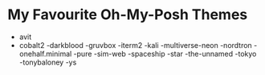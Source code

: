 # My Favourite Oh-My-Posh Themes
- avit
- cobalt2
-darkblood
-gruvbox
-iterm2
-kali
-multiverse-neon
-nordtron
-onehalf.minimal
-pure
-sim-web
-spaceship
-star
-the-unnamed
-tokyo
-tonybaloney
-ys
